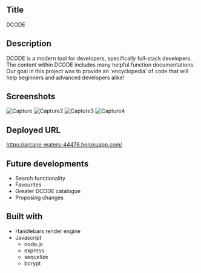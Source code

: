 ## Title
DCODE

## Description
DCODE is a modern tool for developers, specifically full-stack developers. The content within DCODE includes many helpful function documentations. Our goal in this project was to provide an 'encyclopedia' of code that will help beginners and advanced developers alike!

## Screenshots
![Capture](https://user-images.githubusercontent.com/20080981/112820406-1df19880-90cd-11eb-9e45-dda4d8e60f6d.PNG)
![Capture2](https://user-images.githubusercontent.com/20080981/112820423-20ec8900-90cd-11eb-8b7e-6a4a5150388f.PNG)
![Capture3](https://user-images.githubusercontent.com/20080981/112820428-21851f80-90cd-11eb-8bbc-c83e28435f91.PNG)
![Capture4](https://user-images.githubusercontent.com/20080981/112820433-22b64c80-90cd-11eb-8fea-9dd8257ad23f.PNG)

## Deployed URL
https://arcane-waters-44478.herokuapp.com/

## Future developments
- Search functionality
- Favourites
- Greater DCODE catalogue
- Proposing changes

## Built with
- Handlebars render engine
- Javascript
  - node.js
  - express
  - sequelize
  - bcrypt

